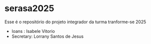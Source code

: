 # serasa2025
Esse é o repositório do projeto integrador da turma tranforme-se 2025


- loans : Isabele Vitorio 
 - Secretary: Lorrany Santos de Jesus 
